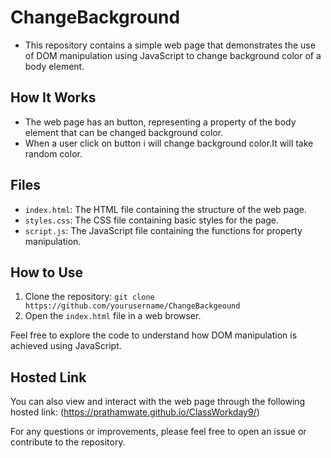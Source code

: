 # ChangeBackground
- This repository contains a simple web page that demonstrates the use of DOM manipulation using JavaScript to change background color of a body element.

## How It Works

- The web page has an button, representing a property of the body element that can be changed background color.
- When a user click on button i will change background color.It will take random color.

## Files

- `index.html`: The HTML file containing the structure of the web page.
- `styles.css`: The CSS file containing basic styles for the page.
- `script.js`: The JavaScript file containing the functions for property manipulation.

## How to Use

1. Clone the repository: `git clone https://github.com/yourusername/ChangeBackgeound`
2. Open the `index.html` file in a web browser.

Feel free to explore the code to understand how DOM manipulation is achieved using JavaScript.

## Hosted Link

You can also view and interact with the web page through the following hosted link: (https://prathamwate.github.io/ClassWorkday9/)

For any questions or improvements, please feel free to open an issue or contribute to the repository.
